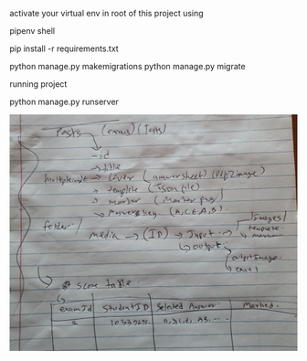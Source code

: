 activate your virtual env in root of this project using 

pipenv shell

pip install -r requirements.txt

python manage.py makemigrations
python manage.py migrate

running project

python manage.py runserver

![architecture](arch.jpg)
